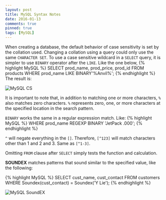 ```yaml
---
layout: post
title: MySQL Syntax Notes
date: 2016-01-13
comments: true
pinned: true
tags: [MySQL]
---
```


When creating a database, the default behavior of case sensitivity is set by the collation used. Changing a collation using a query could only use the same ```CHARACTER SET```. 
To use a case sensitive wildcard in a ```SELECT``` query, it is simpler to use ```BINARY``` operator after the ```LIKE```. Like the one below,
{% highlight MySQL %}
SELECT prod_name, prod_price, prod_id FROM products WHERE prod_name LIKE BINARY'%Anvil%';
{% endhighlight %}
The result is:

![MySQL CS]({{site.url}}/img/mysql-cs.png)

It is important to note that, in addition to matching one or more characters, ```%``` also matches zero characters. ```%``` represents zero, one, or more characters at the specified location in the search pattern.

```BINARY``` works the same in a regular expression match. Like:
{% highlight MySQL %}
WHERE prod_name REGEXP BINARY 'JetPack .000';
{% endhighlight %}

```^``` will negate everything in the ```[]```. Therefore, ```[^123]``` will match characters other than 1 and 2 and 3. Same as ```[^1-3]```.

Omitting ```FROM``` clause after ```SELECT``` simply tests the function and calculation. 

**SOUNDEX** matches patterns that sound similar to the specified value, like the following:

{% highlight MySQL %}
SELECT cust_name, cust_contact
FROM customers
WHERE Soundex(cust_contact) = Soundex('Y Lie');
{% endhighlight %}	

![MySQL SoundEX]({{site.url}}/img/mysql-sex.png)
